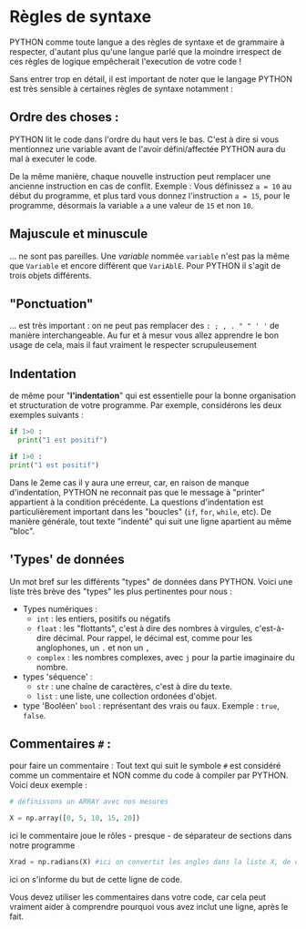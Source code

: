 # Règles de syntaxe

PYTHON comme toute langue a des règles de syntaxe et de grammaire à respecter, d'autant plus qu'une langue parlé que la moindre irrespect de ces règles de logique empêcherait l'execution de votre code ! 

Sans entrer trop en détail, il est important de noter que le langage PYTHON est très sensible à certaines règles de syntaxe notamment : 

## Ordre des choses : 
PYTHON lit le code dans l'ordre du haut vers le bas. C'est à dire si vous mentionnez une variable avant de l'avoir défini/affectée PYTHON aura du mal à executer le code. 

De la même manière, chaque nouvelle instruction peut remplacer une ancienne instruction en cas de conflit. Exemple : Vous définissez `a = 10` au début du programme, et plus tard vous donnez l'instruction `a = 15`, pour le programme, désormais la variable `a` a une valeur de `15` et non `10`.

## **Majuscule** et **minuscule** 
... ne sont pas pareilles. Une *variable* nommée `variable` n'est pas la même que `Variable` et encore différent que `VariAblE`. Pour PYTHON il s'agit de trois objets différents. 

## "**Ponctuation**" 
... est très important : on ne peut pas remplacer des `: ; , . " " ' '` de manière interchangeable. Au fur et à mesur vous allez apprendre le bon usage de cela, mais il faut vraiment le respecter scrupuleusement 

## Indentation 
de même pour "**l'indentation**" qui est essentielle pour la bonne organisation et structuration de votre programme. Par exemple, considérons les deux exemples suivants : 

```python
if 1>0 :
  print("1 est positif") 

if 1>0 :
print("1 est positif")
```
Dans le 2eme cas il y aura une erreur, car, en raison de manque d'indentation, PYTHON ne reconnait pas que le message à "printer" appartient à la condition précédente. 
La questions d'indentation est particulièrement important dans les "boucles" (`if`, `for`, `while`, etc). De manière générale, tout texte "indenté" qui suit une ligne apartient au même "bloc". 

## 'Types' de données

Un mot bref sur les différents "types" de données dans PYTHON. Voici une liste très brève des "types" les plus pertinentes pour nous : 

- Types numériques : 
    - `int` : les entiers, positifs ou négatifs
    - `float` : les "flottants", c'est à dire des nombres à virgules, c'est-à-dire décimal. Pour rappel, le décimal est, comme pour les anglophones, un `.` et non un `,`
    - `complex` : les nombres complexes, avec `j` pour la partie imaginaire du nombre. 
- types 'séquence' : 
    - `str` : une chaîne de caractères, c'est à dire du texte. 
    - `list` : une liste, une collection ordonées d'objet. 
- type 'Booléen' `bool` : représentant des vrais ou faux. Exemple : `true`, `false`. 

## Commentaires `#` : 
pour faire un commentaire : Tout text qui suit le symbole `#` est considéré comme un commentaire et NON comme du code à compiler par PYTHON.  Voici deux exemple : 
```python
# définissons un ARRAY avec nos mesures

X = np.array([0, 5, 10, 15, 20])
```
ici le commentaire joue le rôles - presque - de séparateur de sections dans notre programme
```python
Xrad = np.radians(X) #ici on convertit les angles dans la liste X, de degrées en radians
```
ici on s'informe du but de cette ligne de code. 

Vous devez utiliser les commentaires dans votre code, car cela peut vraiment aider à comprendre pourquoi vous avez inclut une ligne, après le fait. 